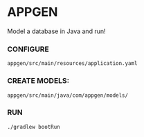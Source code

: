 # APPGEN
Model a database in Java and run!
 
### CONFIGURE
`appgen/src/main/resources/application.yaml`

### CREATE MODELS:
`appgen/src/main/java/com/appgen/models/`
 
### RUN
`./gradlew bootRun`
